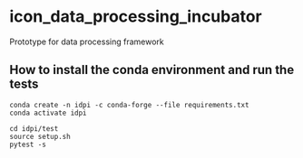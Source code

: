 # icon_data_processing_incubator
Prototype for data processing framework

## How to install the conda environment and run the tests
```
conda create -n idpi -c conda-forge --file requirements.txt
conda activate idpi

cd idpi/test
source setup.sh
pytest -s
```

